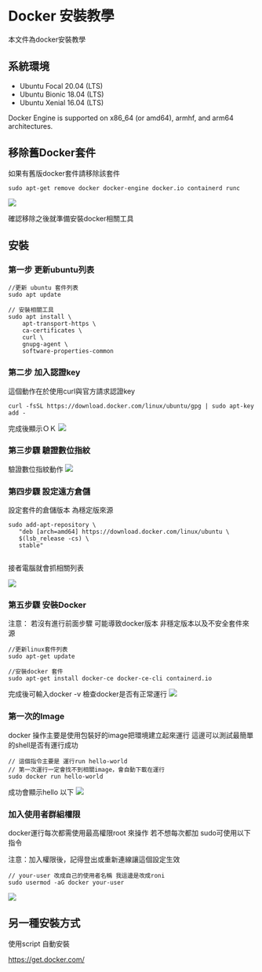 # Docker 安裝教學
本文件為docker安裝教學

## 系統環境
* Ubuntu Focal 20.04 (LTS)
* Ubuntu Bionic 18.04 (LTS)
* Ubuntu Xenial 16.04 (LTS)


Docker Engine is supported on x86_64 (or amd64), armhf, and arm64 architectures.


## 移除舊Docker套件
如果有舊版docker套件請移除該套件

```
sudo apt-get remove docker docker-engine docker.io containerd runc
```
![](https://i.imgur.com/56UQLpR.png)

確認移除之後就準備安裝docker相關工具


## 安裝


### 第一步 更新ubuntu列表

```
//更新 ubuntu 套件列表
sudo apt update

// 安裝相關工具
sudo apt install \
    apt-transport-https \
    ca-certificates \
    curl \
    gnupg-agent \
    software-properties-common
```


### 第二步  加入認證key

這個動作在於使用curl與官方請求認證key

```
curl -fsSL https://download.docker.com/linux/ubuntu/gpg | sudo apt-key add -

```
完成後顯示ＯＫ
![](https://i.imgur.com/5dFk99E.png)


### 第三步驟 驗證數位指紋

驗證數位指紋動作
![](https://i.imgur.com/4eMPIHV.png)


### 第四步驟 設定遠方倉儲

設定套件的倉儲版本 為穩定版來源

```
sudo add-apt-repository \
   "deb [arch=amd64] https://download.docker.com/linux/ubuntu \
   $(lsb_release -cs) \
   stable"
  
```
接者電腦就會抓相關列表

![](https://i.imgur.com/F2UkRmx.png)


### 第五步驟 安裝Docker

注意： 若沒有進行前面步驟 可能導致docker版本 非穩定版本以及不安全套件來源

```
//更新linux套件列表
sudo apt-get update

//安裝docker 套件
sudo apt-get install docker-ce docker-ce-cli containerd.io
```

完成後可輸入docker -v 檢查docker是否有正常運行
![](https://i.imgur.com/U5hXZcH.png)


### 第一次的Image

docker 操作主要是使用包裝好的image把環境建立起來運行
這邊可以測試最簡單的shell是否有運行成功

 ```
 // 這個指令主要是 運行run hello-world 
 // 第一次運行一定會找不到相關image，會自動下載在運行
 sudo docker run hello-world
 ```

成功會顯示hello 以下
![](https://i.imgur.com/9Avv3u5.png)


### 加入使用者群組權限

docker運行每次都需使用最高權限root 來操作
若不想每次都加  sudo可使用以下指令

注意：加入權限後，記得登出或重新連線讓這個設定生效


```
// your-user 改成自己的使用者名稱 我這邊是改成roni
sudo usermod -aG docker your-user

```

![](https://i.imgur.com/5urTX2e.png)



##  另一種安裝方式

使用script 自動安裝

https://get.docker.com/